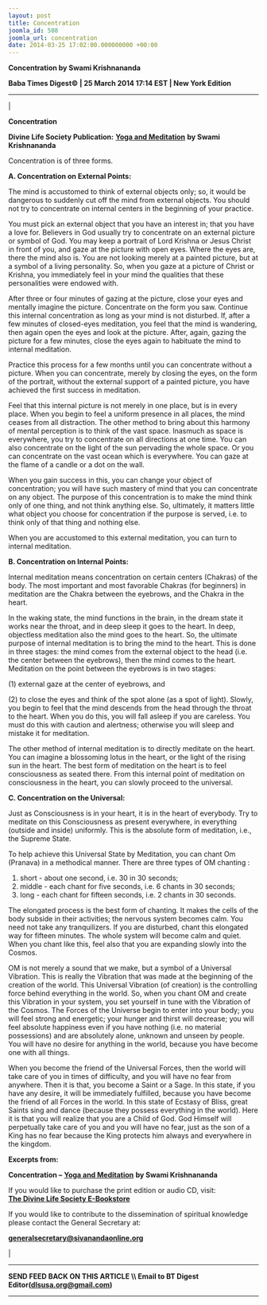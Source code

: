 ```yaml
---
layout: post
title: Concentration
joomla_id: 508
joomla_url: concentration
date: 2014-03-25 17:02:00.000000000 +00:00
---
```

 **Concentration by Swami Krishnananda**

**Baba Times Digest© | 25 March 2014 17:14 EST | New York Edition**

* * *

| 

**Concentration**

**Divine Life Society Publication:** [**Yoga and Meditation**](http://www.dlshq.org/messages/yogamed.htm#techniques) **by Swami Krishnananda**

Concentration is of three forms.

**A. Concentration on External Points:**

The mind is accustomed to think of external objects only; so, it would be dangerous to suddenly cut off the mind from external objects. You should not try to concentrate on internal centers in the beginning of your practice.

You must pick an external object that you have an interest in; that you have a love for. Believers in God usually try to concentrate on an external picture or symbol of God. You may keep a portrait of Lord Krishna or Jesus Christ in front of you, and gaze at the picture with open eyes. Where the eyes are, there the mind also is. You are not looking merely at a painted picture, but at a symbol of a living personality. So, when you gaze at a picture of Christ or Krishna, you immediately feel in your mind the qualities that these personalities were endowed with.

After three or four minutes of gazing at the picture, close your eyes and mentally imagine the picture. Concentrate on the form you saw. Continue this internal concentration as long as your mind is not disturbed. If, after a few minutes of closed-eyes meditation, you feel that the mind is wandering, then again open the eyes and look at the picture. After, again, gazing the picture for a few minutes, close the eyes again to habituate the mind to internal meditation.

Practice this process for a few months until you can concentrate without a picture. When you can concentrate, merely by closing the eyes, on the form of the portrait, without the external support of a painted picture, you have achieved the first success in meditation.

Feel that this internal picture is not merely in one place, but is in every place. When you begin to feel a uniform presence in all places, the mind ceases from all distraction. The other method to bring about this harmony of mental perception is to think of the vast space. Inasmuch as space is everywhere, you try to concentrate on all directions at one time. You can also concentrate on the light of the sun pervading the whole space. Or you can concentrate on the vast ocean which is everywhere. You can gaze at the flame of a candle or a dot on the wall.

When you gain success in this, you can change your object of concentration; you will have such mastery of mind that you can concentrate on any object. The purpose of this concentration is to make the mind think only of one thing, and not think anything else. So, ultimately, it matters little what object you choose for concentration if the purpose is served, i.e. to think only of that thing and nothing else.

When you are accustomed to this external meditation, you can turn to internal meditation.

**B. Concentration on Internal Points:**

Internal meditation means concentration on certain centers (Chakras) of the body. The most important and most favorable Chakras (for beginners) in meditation are the Chakra between the eyebrows, and the Chakra in the heart.

In the waking state, the mind functions in the brain, in the dream state it works near the throat, and in deep sleep it goes to the heart. In deep, objectless meditation also the mind goes to the heart. So, the ultimate purpose of internal meditation is to bring the mind to the heart. This is done in three stages: the mind comes from the external object to the head (i.e. the center between the eyebrows), then the mind comes to the heart. Meditation on the point between the eyebrows is in two stages:

(1) external gaze at the center of eyebrows, and

(2) to close the eyes and think of the spot alone (as a spot of light). Slowly, you begin to feel that the mind descends from the head through the throat to the heart. When you do this, you will fall asleep if you are careless. You must do this with caution and alertness; otherwise you will sleep and mistake it for meditation.

The other method of internal meditation is to directly meditate on the heart. You can imagine a blossoming lotus in the heart, or the light of the rising sun in the heart. The best form of meditation on the heart is to feel consciousness as seated there. From this internal point of meditation on consciousness in the heart, you can slowly proceed to the universal.

**C. Concentration on the Universal:**

Just as Consciousness is in your heart, it is in the heart of everybody. Try to meditate on this Consciousness as present everywhere, in everything (outside and inside) uniformly. This is the absolute form of meditation, i.e., the Supreme State.

To help achieve this Universal State by Meditation, you can chant Om (Pranava) in a methodical manner. There are three types of OM chanting :

1. short - about one second, i.e. 30 in 30 seconds;
2. middle - each chant for five seconds, i.e. 6 chants in 30 seconds;
3. long - each chant for fifteen seconds, i.e. 2 chants in 30 seconds.

The elongated process is the best form of chanting. It makes the cells of the body subside in their activities; the nervous system becomes calm. You need not take any tranquilizers. If you are disturbed, chant this elongated way for fifteen minutes. The whole system will become calm and quiet. When you chant like this, feel also that you are expanding slowly into the Cosmos.

OM is not merely a sound that we make, but a symbol of a Universal Vibration. This is really the Vibration that was made at the beginning of the creation of the world. This Universal Vibration (of creation) is the controlling force behind everything in the world. So, when you chant OM and create this Vibration in your system, you set yourself in tune with the Vibration of the Cosmos. The Forces of the Universe begin to enter into your body; you will feel strong and energetic; your hunger and thirst will decrease; you will feel absolute happiness even if you have nothing (i.e. no material possessions) and are absolutely alone, unknown and unseen by people. You will have no desire for anything in the world, because you have become one with all things.

When you become the friend of the Universal Forces, then the world will take care of you in times of difficulty, and you will have no fear from anywhere. Then it is that, you become a Saint or a Sage. In this state, if you have any desire, it will be immediately fulfilled, because you have become the friend of all Forces in the world. In this state of Ecstasy of Bliss, great Saints sing and dance (because they possess everything in the world). Here it is that you will realize that you are a Child of God. God Himself will perpetually take care of you and you will have no fear, just as the son of a King has no fear because the King protects him always and everywhere in the kingdom.

**Excerpts from:**

**Concentration –** [**Yoga and Meditation**](http://www.dlshq.org/messages/yogamed.htm#techniques) **by Swami Krishnananda**

If you would like to purchase the print edition or audio CD, visit:   
 [**The Divine Life Society E-Bookstore**](http://www.dlshq.org/cgi-bin/store/commerce.cgi?category=krishnananda&cart_id=1394930528.401)

If you would like to contribute to the dissemination of spiritual knowledge please contact the General Secretary at:

**[generalsecretary@sivanandaonline.org](mailto:generalsecretary@sivanandaonline.org)**



 |



* * *

**SEND FEED BACK ON THIS ARTICLE \\\ Email to BT Digest Editor[](mailto:dlsusa.org@gmail.com?subject=DLS%20Posts)(dlsusa.org@gmail.com)**

* * *



